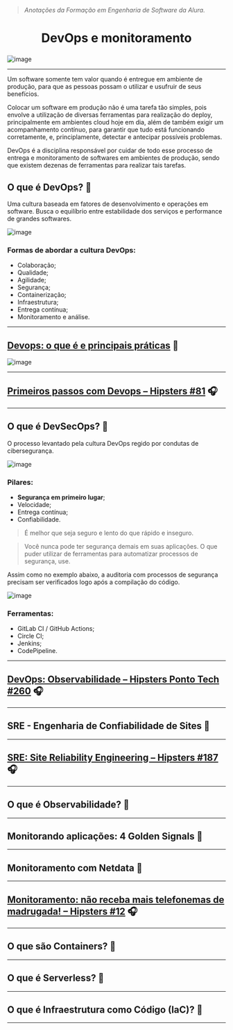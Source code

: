 > *Anotações da Formação em Engenharia de Software da Alura.*

<h1 align="center">
  DevOps e monitoramento

###

![image](https://github.com/AndreCoutinhom/devops_and_monitoring_study/assets/91290799/260e3f1a-fcbc-4668-affd-c64de4869df0)

</h1>

---

Um software somente tem valor quando é entregue em ambiente de produção, para que as pessoas possam o utilizar e usufruir de seus benefícios.

Colocar um software em produção não é uma tarefa tão simples, pois envolve a utilização de diversas ferramentas para realização do deploy, principalmente em ambientes cloud hoje em dia, além de também exigir um acompanhamento contínuo, para garantir que tudo está funcionando corretamente, e, principlamente, detectar e antecipar possíveis problemas.

DevOps é a disciplina responsável por cuidar de todo esse processo de entrega e monitoramento de softwares em ambientes de produção, sendo que existem dezenas de ferramentas para realizar tais tarefas.

## O que é DevOps? 🎥

Uma cultura baseada em fatores de desenvolvimento e operações em software. Busca o equilíbrio entre estabilidade dos serviços e performance de grandes softwares.

![image](https://github.com/AndreCoutinhom/devops_and_monitoring_study/assets/91290799/68bdc1f4-e7f1-4dc0-805a-ea5ad2088387)

### Formas de abordar a cultura DevOps:

* Colaboração;
* Qualidade;
* Agilidade;
* Segurança;
* Containerização;
* Infraestrutura;
* Entrega contínua;
* Monitoramento e análise.

---

## [Devops: o que é e principais práticas](https://www.alura.com.br/artigos/devops-o-que-e?_gl=1*hjtpq5*_ga*ODM1Nzk2OTUyLjE2OTgzNDc1Mjk.*_ga_1EPWSW3PCS*MTcwNjM4MDE0OS4xNzEuMS4xNzA2Mzg2NDI3LjAuMC4w*_fplc*MDB1bHp5ZU9nTzc0OEFOcHZKOU44dzFNNEkxM0hQJTJGR2R6VlN6UCUyQjAzcU1rVVRNVEVQNzVtQXdOc1g1c3VkMVZEaUNiTlVBa3FCdVhoQkl1d3ZzRGtvMnJsSlJQVTE4UmxLbWRrZjVIR0tlTVFaWWM4ZjJWclhhMG43UHYxQSUzRCUzRA..) 📕
![image](https://github.com/AndreCoutinhom/devops_and_monitoring_study/assets/91290799/073bfe9b-9f56-4862-b568-c762db79d416)

---

## [Primeiros passos com Devops – Hipsters #81](https://cursos.alura.com.br/extra/hipsterstech/primeiros-passos-com-devops-hipsters-81-a505) 🎧

---

## O que é DevSecOps? 🎥

O processo levantado pela cultura DevOps regido por condutas de cibersegurança.

![image](https://github.com/AndreCoutinhom/devops_and_monitoring_study/assets/91290799/e8a15985-7012-4446-b958-271c15add295)

### Pilares:

* **Segurança em primeiro lugar**;
* Velocidade;
* Entrega contínua;
* Confiabilidade.

> É melhor que seja seguro e lento do que rápido e inseguro.

> Você nunca pode ter segurança demais em suas aplicações.
> O que puder utilizar de ferramentas para automatizar processos de segurança, use.

Assim como no exemplo abaixo, a auditoria com processos de segurança precisam ser verificados logo após a compilação do código.

![image](https://github.com/AndreCoutinhom/devops_and_monitoring_study/assets/91290799/c347acb8-6eb5-4d28-ae28-af91ab2cb185)

### Ferramentas:

* GitLab CI / GitHub Actions;
* Circle CI;
* Jenkins;
* CodePipeline.

---

## [DevOps: Observabilidade – Hipsters Ponto Tech #260](https://cursos.alura.com.br/extra/hipsterstech/devops-observabilidade-hipsters-ponto-tech-260-a1052) 🎧

---

## SRE - Engenharia de Confiabilidade de Sites 🎥

---

## [SRE: Site Reliability Engineering – Hipsters #187](https://cursos.alura.com.br/extra/hipsterstech/sre-site-reliability-engineering-hipsters-187-a374) 🎧

---

## O que é Observabilidade? 🎥

---

## Monitorando aplicações: 4 Golden Signals 🎥

---

## Monitoramento com Netdata 🎥

---

## [Monitoramento: não receba mais telefonemas de madrugada! – Hipsters #12](https://cursos.alura.com.br/extra/hipsterstech/monitoramento-nao-receba-mais-telefonemas-de-madrugada-hipsters-12-a574) 🎧

---

## O que são Containers? 🎥

---

## O que é Serverless? 🎥

---

## O que é Infraestrutura como Código (IaC)? 🎥

---
